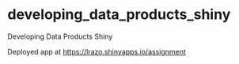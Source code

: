 # developing_data_products_shiny
Developing Data Products Shiny

Deployed app at https://lrazo.shinyapps.io/assignment

